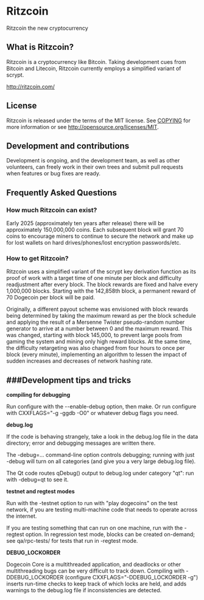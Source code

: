 # Ritzcoin
Ritzcoin the new cryptocurrency

## What is Ritzcoin?
Ritzcoin is a cryptocurrency like Bitcoin. Taking development cues from Bitcoin and Litecoin, Ritzcoin currently employs a simplified variant of scrypt.

http://ritzcoin.com/

## License 
Ritzcoin is released under the terms of the MIT license. See [COPYING](COPYING)
for more information or see http://opensource.org/licenses/MIT.

## Development and contributions
Development is ongoing, and the development team, as well as other volunteers, can freely work in their own trees and submit pull requests when features or bug fixes are ready.

## Frequently Asked Questions

### How much Ritzcoin can exist? 
Early 2025 (approximately ten years after release) there will be approximately 150,000,000 coins.
Each subsequent block will grant 70 coins to encourage miners to continue to secure the network and make up for lost wallets on hard drives/phones/lost encryption passwords/etc.

### How to get Ritzcoin?
Ritzcoin uses a simplified variant of the scrypt key derivation function as its proof of work with a target time of one minute per block and difficulty readjustment after every block. The block rewards are fixed and halve every 1,000,000 blocks. Starting with the 142,858th block, a permanent reward of 70 Dogecoin per block will be paid. 

Originally, a different payout scheme was envisioned with block rewards being determined by taking the maximum reward as per the block schedule and applying the result of a Mersenne Twister pseudo-random number generator to arrive at a number between 0 and the maximum reward. This was changed, starting with block 145,000, to prevent large pools from gaming the system and mining only high reward blocks. At the same time, the difficulty retargeting was also changed from four hours to once per block (every minute), implementing an algorithm to lessen the impact of sudden increases and decreases of network hashing rate.

###Development tips and tricks
---------------------------

**compiling for debugging**

Run configure with the --enable-debug option, then make. Or run configure with
CXXFLAGS="-g -ggdb -O0" or whatever debug flags you need.

**debug.log**

If the code is behaving strangely, take a look in the debug.log file in the data directory;
error and debugging messages are written there.

The -debug=... command-line option controls debugging; running with just -debug will turn
on all categories (and give you a very large debug.log file).

The Qt code routes qDebug() output to debug.log under category "qt": run with -debug=qt
to see it.

**testnet and regtest modes**

Run with the -testnet option to run with "play dogecoins" on the test network, if you
are testing multi-machine code that needs to operate across the internet.

If you are testing something that can run on one machine, run with the -regtest option.
In regression test mode, blocks can be created on-demand; see qa/rpc-tests/ for tests
that run in -regtest mode.

**DEBUG_LOCKORDER**

Dogecoin Core is a multithreaded application, and deadlocks or other multithreading bugs
can be very difficult to track down. Compiling with -DDEBUG_LOCKORDER (configure
CXXFLAGS="-DDEBUG_LOCKORDER -g") inserts run-time checks to keep track of which locks
are held, and adds warnings to the debug.log file if inconsistencies are detected.
